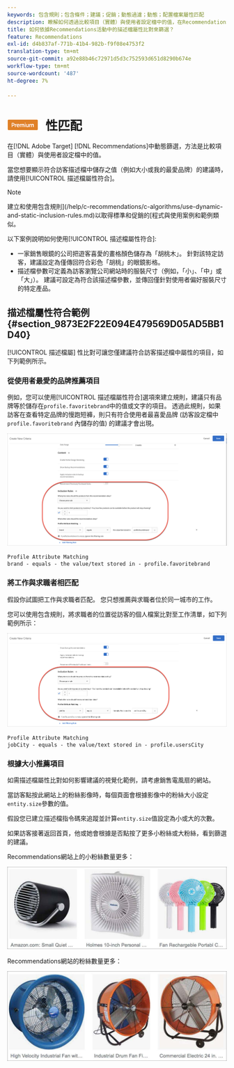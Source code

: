 ```yaml
---
keywords: 包含規則；包含條件；建議；促銷；動態過濾；動態；配置檔案屬性匹配
description: 瞭解如何透過比較項目（實體）與使用者設定檔中的值，在RecommendationsAdobe [!DNL Target] 中動態篩選。
title: 如何依據Recommendations活動中的描述檔屬性比對來篩選？
feature: Recommendations
exl-id: d4b837af-771b-41b4-982b-f9f08e4753f2
translation-type: tm+mt
source-git-commit: a92e88b46c72971d5d3c752593d651d8290b674e
workflow-type: tm+mt
source-wordcount: '487'
ht-degree: 7%

---
```


# ![PREMIUMProfile屬](/help/assets/premium.png) 性匹配

在[!DNL Adobe Target] [!DNL Recommendations]中動態篩選，方法是比較項目（實體）與使用者設定檔中的值。

當您想要顯示符合訪客描述檔中儲存之值（例如大小或我的最愛品牌）的建議時，請使用[!UICONTROL 描述檔屬性符合]。

>[!NOTE]
>
>建立和使用包含規則](/help/c-recommendations/c-algorithms/use-dynamic-and-static-inclusion-rules.md)以取得標準和促銷的[程式與使用案例和範例類似。

以下案例說明如何使用[!UICONTROL 描述檔屬性符合]:

* 一家銷售眼鏡的公司把遊客喜愛的畫格顏色儲存為「胡桃木」。 針對該特定訪客，建議設定為僅傳回符合彩色「胡桃」的眼鏡影格。
* 描述檔參數可定義為訪客瀏覽公司網站時的服裝尺寸（例如，「小」、「中」或「大」）。 建議可設定為符合該描述檔參數，並傳回僅針對使用者偏好服裝尺寸的特定產品。

## 描述檔屬性符合範例{#section_9873E2F22E094E479569D05AD5BB1D40}

[!UICONTROL 描述檔屬] 性比對可讓您僅建議符合訪客描述檔中屬性的項目，如下列範例所示。

### 從使用者最愛的品牌推薦項目

例如，您可以使用[!UICONTROL 描述檔屬性符合]選項來建立規則，建議只有品牌等於儲存在`profile.favoritebrand`中的值或文字的項目。 透過此規則，如果訪客在查看特定品牌的慢跑短褲，則只有符合使用者最喜愛品牌 (訪客設定檔中 `profile.favoritebrand` 內儲存的值) 的建議才會出現。

![最愛的品牌](/help/c-recommendations/c-algorithms/assets/favorite-brand.png)

```
Profile Attribute Matching
brand - equals - the value/text stored in - profile.favoritebrand
```

### 將工作與求職者相匹配

假設你試圖把工作與求職者匹配。 您只想推薦與求職者位於同一城市的工作。

您可以使用包含規則，將求職者的位置從訪客的個人檔案比對至工作清單，如下列範例所示：

![使用者的城市](/help/c-recommendations/c-algorithms/assets/city.png)

```
Profile Attribute Matching
jobCity - equals - the value/text stored in - profile.usersCity
```

### 根據大小推薦項目

如需描述檔屬性比對如何影響建議的視覺化範例，請考慮銷售電風扇的網站。

當訪客點按此網站上的粉絲影像時，每個頁面會根據影像中的粉絲大小設定`entity.size`參數的值。

假設您已建立描述檔指令碼來追蹤並計算`entity.size`值設定為小或大的次數。

如果訪客接著返回首頁，他或她會根據是否點按了更多小粉絲或大粉絲，看到篩選的建議。

Recommendations網站上的小粉絲數量更多：

![小粉絲建議](/help/c-recommendations/c-algorithms/assets/small-fans.png)

Recommendations網站的粉絲數量更多：

![大型粉絲建議](/help/c-recommendations/c-algorithms/assets/large-fans.png)
